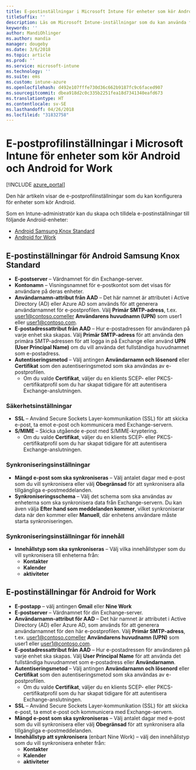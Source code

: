 ```yaml
---
title: E-postinställningar i Microsoft Intune för enheter som kör Android och Android for Work
titleSuffix: ''
description: Läs om Microsoft Intune-inställningar som du kan använda för att konfigurera e-postinställningar på enheter som kör Android och Android for Work.
keywords: ''
author: MandiOhlinger
ms.author: mandia
manager: dougeby
ms.date: 3/6/2018
ms.topic: article
ms.prod: ''
ms.service: microsoft-intune
ms.technology: ''
ms.suite: ems
ms.custom: intune-azure
ms.openlocfilehash: d492e107fffe730d36c662b9187fc9c6faced907
ms.sourcegitcommit: dbea918d2c0c335b2251fea18d7341340eafd673
ms.translationtype: HT
ms.contentlocale: sv-SE
ms.lasthandoff: 04/26/2018
ms.locfileid: "31832758"
---
```

# <a name="email-profile-settings-in-microsoft-intune-for-devices-running-android-and-android-for-work"></a>E-postprofilinställningar i Microsoft Intune för enheter som kör Android och Android for Work

[!INCLUDE [azure_portal](./includes/azure_portal.md)]

Den här artikeln visar de e-postprofilinställningar som du kan konfigurera för enheter som kör Android.

Som en Intune-administratör kan du skapa och tilldela e-postinställningar till följande Android-enheter:
- [Android Samsung Knox Standard](#android-samsung-knox-standard-email-settings)
- [Android for Work](#android-for-work-email-settings)

## <a name="android-samsung-knox-standard-email-settings"></a>E-postinställningar för Android Samsung Knox Standard
- **E-postserver** – Värdnamnet för din Exchange-server.
- **Kontonamn** – Visningsnamnet för e-postkontot som det visas för användare på deras enheter.
- **Användarnamn-attribut från AAD** – Det här namnet är attributet i Active Directory (AD) eller Azure AD som används för att generera användarnamnet för e-postprofilen. Välj **Primär SMTP-adress**, t.ex. user1@contoso.comeller **Användarens huvudnamn (UPN)** som user1 eller user1@contoso.com.
- **E-postadressattribut från AAD** – Hur e-postadressen för användaren på varje enhet ska skapas. Välj **Primär SMTP-adress** för att använda den primära SMTP-adressen för att logga in på Exchange eller använd **UPN (User Principal Name)** om du vill använda det fullständiga huvudnamnet som e-postadress.
- **Autentiseringsmetod** – Välj antingen **Användarnamn och lösenord** eller **Certifikat** som den autentiseringsmetod som ska användas av e-postprofilen.
    - Om du valde **Certifikat**, väljer du en klients SCEP- eller PKCS-certifikatprofil som du har skapat tidigare för att autentisera Exchange-anslutningen.

### <a name="security-settings"></a>Säkerhetsinställningar

- **SSL** – Använd Secure Sockets Layer-kommunikation (SSL) för att skicka e-post, ta emot e-post och kommunicera med Exchange-servern.
- **S/MIME** – Skicka utgående e-post med S/MIME-kryptering.
    - Om du valde **Certifikat**, väljer du en klients SCEP- eller PKCS-certifikatprofil som du har skapat tidigare för att autentisera Exchange-anslutningen.

### <a name="synchronization-settings"></a>Synkroniseringsinställningar

- **Mängd e-post som ska synkroniseras** – Välj antalet dagar med e-post som du vill synkronisera eller välj **Obegränsad** för att synkronisera alla tillgängliga e-postmeddelanden.
- **Synkroniseringsschema** – Välj det schema som ska användas av enheterna som ska synkronisera data från Exchange-servern. Du kan även välja **Efter hand som meddelanden kommer**, vilket synkroniserar data när den kommer eller **Manuell**, där enhetens användare måste starta synkroniseringen.

### <a name="content-sync-settings"></a>Synkroniseringsinställningar för innehåll

- **Innehållstyp som ska synkroniseras** – Välj vilka innehållstyper som du vill synkronisera till enheterna från:
    - **Kontakter**
    - **Kalender**
    - **aktiviteter**

## <a name="android-for-work-email-settings"></a>E-postinställningar för Android for Work

- **E-postapp** – välj antingen **Gmail** eller **Nine Work**
- **E-postserver** – Värdnamnet för din Exchange-server.
- **Användarnamn-attribut för AAD** – Det här namnet är attributet i Active Directory (AD) eller Azure AD, som används för att generera användarnamnet för den här e-postprofilen. Välj **Primär SMTP-adress**, t.ex. user1@contoso.comeller **Användarens huvudnamn (UPN)** som user1 eller user1@contoso.com.
- **E-postadressattribut från AAD** – Hur e-postadressen för användaren på varje enhet ska skapas. Välj **User Principal Name** för att använda det fullständiga huvudnamnet som e-postadress eller **Användarnamn**.
- **Autentiseringsmetod** – Välj antingen **Användarnamn och lösenord** eller **Certifikat** som den autentiseringsmetod som ska användas av e-postprofilen.
    - Om du valde **Certifikat**, väljer du en klients SCEP- eller PKCS-certifikatprofil som du har skapat tidigare för att autentisera Exchange-anslutningen.
- **SSL** – Använd Secure Sockets Layer-kommunikation (SSL) för att skicka e-post, ta emot e-post och kommunicera med Exchange-servern.
- **Mängd e-post som ska synkroniseras** – Välj antalet dagar med e-post som du vill synkronisera eller välj **Obegränsad** för att synkronisera alla tillgängliga e-postmeddelanden.
- **Innehållstyp att synkronisera** (enbart Nine Work) – välj den innehållstyp som du vill synkronisera enheter från:
    - **Kontakter**
    - **Kalender**
    - **aktiviteter**
